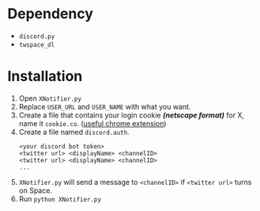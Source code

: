 # Dependency  
- `discord.py`  
- `twspace_dl`  

# Installation  
1. Open `XNotifier.py`  
2. Replace `USER_URL` and `USER_NAME` with what you want.  
3. Create a file that contains your login cookie ***(netscape format)*** for X, name it `cookie.co`.  ([useful chrome extension](https://chromewebstore.google.com/detail/cookie-editor/hlkenndednhfkekhgcdicdfddnkalmdm))  
4. Create a file named `discord.auth`.  
   ```
   <your discord bot token>
   <twitter url> <displayName> <channelID>
   <twitter url> <displayName> <channelID>
   ...
   ```
5. `XNotifier.py` will send a message to `<channelID>` if `<twitter url>` turns on Space.  
6. Run `python XNotifier.py`  
